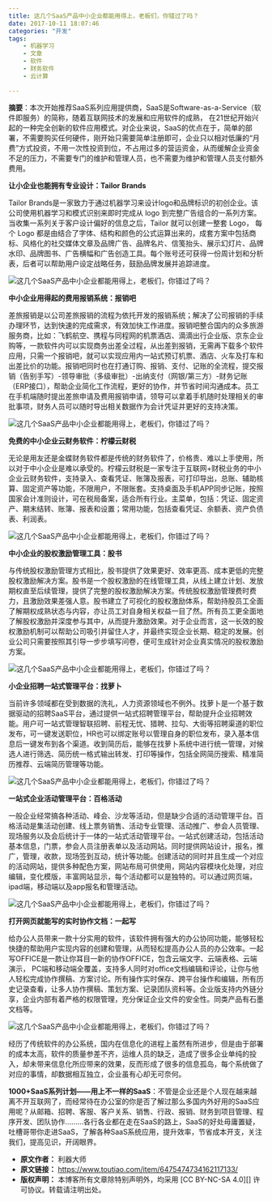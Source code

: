```yaml
---
title: 这几个SaaS产品中小企业都能用得上，老板们，你错过了吗？
date: 2017-10-11 18:07:46
categories: "开发"
tags:
	- 机器学习
	- 文章
	- 软件
	- 财务软件
	- 云计算

---
```


**摘要**：本次开始推荐SaaS系列应用提供商，SaaS是Software-as-a-Service（软件即服务）的简称，随着互联网技术的发展和应用软件的成熟， 在21世纪开始兴起的一种完全创新的软件应用模式。对企业来说，SaaS的优点在于，简单的部署，不需要购买任何硬件，刚开始只需要简单注册即可，企业只以相对低廉的“月费”方式投资，不用一次性投资到位，不占用过多的营运资金，从而缓解企业资金不足的压力，不需要专门的维护和管理人员，也不需要为维护和管理人员支付额外费用。

**让小企业也能拥有专业设计：Tailor Brands**

Tailor Brands是一家致力于通过机器学习来设计logo和品牌标识的初创企业。该公司使用机器学习和模式识别来即时完成从 logo 到完整广告组合的一系列方案。当收集一系列关于客户设计偏好的信息之后，Tailor 就可以创建一整套 Logo， 每个 Logo 都是由结合了字体、结构和颜色的公式运算出来的，成套方案中包括商标、风格化的社交媒体文章及品牌广告、品牌名片、信笺抬头、展示幻灯片、品牌水印、品牌图书、广告横幅和广告创造工具。每个账号还可获得一份周计划和分析表，后者可以帮助用户设定战略任务，鼓励品牌发展并追踪进度。

![这几个SaaS产品中小企业都能用得上，老板们，你错过了吗？][SaaS]

**中小企业用得起的费用报销系统：报销吧**

差旅报销是以公司差旅报销的流程为依托开发的报销系统；解决了公司报销的手续办理环节，达到快速的完成需求，有效加快工作进度。报销吧整合国内的众多旅游服务商，比如：飞鹤航空、携程与同程网的机票酒店、滴滴出行企业版、京东企业购等，一款软件内可以实现商务出差全过程，从出差到报销，无需再下载多个软件应用，只需一个报销吧，就可以实现应用内一站式预订机票、酒店、火车及打车和出差比价的功能。报销吧同时也在打通订购、报销、支付、记账的全流程，提交报销（告别手写）-领导审批（多级审批）-出纳支付（网银/第三方）-财务记账（ERP接口），帮助企业简化工作流程，更好的协作，并节省时间沟通成本。员工在手机端随时提出差旅申请及费用报销申请，领导可以拿着手机随时处理相关的审批事项，财务人员可以随时导出相关数据作为会计凭证并更好的支持决策。

![这几个SaaS产品中小企业都能用得上，老板们，你错过了吗？][SaaS 1]

**免费的中小企业云财务软件：柠檬云财税**

无论是用友还是金蝶财务软件都是传统的财务软件了，价格贵、难以上手使用，所以对于中小企业是难以承受的。柠檬云财税是一家专注于互联网+财税业务的中小企业云财务软件，支持录入、查看凭证、账簿及报表，可打印导出，总账、辅助核算、固定资产等功能，不限用户，不限账套。支持桌面及手机APP同步记账，按照国家会计准则设计，可在税局备案，适合所有行业。主菜单，包括：凭证、固定资产、期末结转、账簿、报表和设置；常用功能，包括查看凭证、余额表、资产负债表、利润表。

![这几个SaaS产品中小企业都能用得上，老板们，你错过了吗？][SaaS 2]

**中小企业的股权激励管理工具：股书**

与传统股权激励管理方式相比，股书提供了效果更好、效率更高、成本更低的完整股权激励解决方案。股书是一个股权激励的在线管理工具，从线上建立计划、发放期权直至后续管理，提供了完整的股权激励解决方案。传统股权激励管理费时费力，且激励效果差强人意。股书建立了可视化的股权激励体系，帮助持股员工全面了解期权成熟状态与内容，亦让员工对自身相关权益一目了然。所有员工更全面地了解股权激励并深度参与其中，从而提升激励效果。对于企业而言，这一长效的股权激励机制可以帮助公司吸引并留住人才，并最终实现企业长期、稳定的发展。创业公司只需要按照其引导一步步填写问卷，便可生成针对企业真实情况的股权激励方案。

![这几个SaaS产品中小企业都能用得上，老板们，你错过了吗？][SaaS 3]

**小企业招聘一站式管理平台：找萝卜**

当前许多领域都在受到数据的洗礼，人力资源领域也不例外。找萝卜是一个基于数据驱动的招聘SaaS平台，通过提供一站式招聘管理平台，帮助提升企业招聘效能。用户可一站式管理智联招聘、前程无忧、猎聘、拉勾、大街等招聘渠道的职位发布，可一键发送职位，HR也可以绑定账号以管理自身的职位发布，录入基本信息后一键发布到各个渠道。收到简历后，能够在找萝卜系统中进行统一管理，对候选人进行筛选、简历统一格式输出转发、打印等操作，包括全网简历搜索、精准简历推荐、云端简历管理等功能。

![这几个SaaS产品中小企业都能用得上，老板们，你错过了吗？][SaaS 4]

**一站式企业活动管理平台：百格活动**

一般企业经常搞各种活动、峰会、沙龙等活动，但是缺少合适的活动管理平台。百格活动是集活动创建、线上票务销售、活动专业管理、活动推广、参会人员管理、现场服务以及会后统计于一体的一站式活动管理平台。一站式创建活动，包括活动基本信息，门票，参会人员注册表单以及活动网站。同时提供网站设计，报名，推广，管理，收款，现场签到互动，统计等功能。创建活动的同时并且生成一个对应的活动网站，提供多种配色方案，网站布局可供使用，网站内容模块化处理，对应编辑，变化模版，丰富网站显示，每个活动都可以是独特的。可以通过网页端，ipad端，移动端以及app报名和管理活动。

![这几个SaaS产品中小企业都能用得上，老板们，你错过了吗？][SaaS 5]

**打开网页就能写的实时协作文档：一起写**

给办公人员带来一款十分实用的软件，该软件拥有强大的办公协同功能，能够轻松快捷的帮助用户实现内容的创建和管理，从而轻松提高办公人员的办公效率。一起写OFFICE是一款让你耳目一新的协作OFFICE，包含云端文字、云端表格、云端演示， PC端和移动端全覆盖，支持多人同时对office文档编辑和评论，让你与他人轻松完成协作撰稿、方案讨论。所有操作实时保存、跨平台操作和编辑，所有历史记录查看，让多人协作撰稿、策划方案、记录团队资料等。企业版支持内外链分享，企业内部有着严格的权限管理，充分保证企业文件的安全性。同类产品有石墨文档等。

![这几个SaaS产品中小企业都能用得上，老板们，你错过了吗？][SaaS 6]

经历了传统软件的办公系统，国内在信息化的进程上虽然有所进步，但是由于部署的成本太高，软件的质量参差不齐，运维人员的缺乏，造成了很多企业单纯的投入，却未带来信息化所应带来的效果，反而形成了很多的信息孤岛，每个系统做了对应的事情，却数据相互独立，企业虽有心却无可奈何。

**1000+SaaS系列计划——用上不一样的SaaS**：不管是企业还是个人现在越来越离不开互联网了，而经常待在办公室的你是否了解过那么多国内外好用的SaaS应用呢？从邮箱、招聘、客服、客户关系、销售、行政、报销、财务到项目管理、程序开发、团队协作.........各行各业都在走在SaaS的路上，SaaS的好处毋庸置疑，吐槽哥带你走进SaaS，了解各种SaaS系统应用，提升效率，节省成本开支，关注我们，提高见识，开阔眼界。


[SaaS]: static/resources/crawler/V3UA-BMJJ-AIFZ.jpg
[SaaS 1]: static/resources/crawler/IMVY-IVJU-AUBJ.jpg
[SaaS 2]: static/resources/crawler/IIAI-BABY-MYQE.jpg
[SaaS 3]: static/resources/crawler/MF2Y-VN6B-MEMM.jpg
[SaaS 4]: static/resources/crawler/ENYB-YQEF-NQYI.jpg
[SaaS 5]: static/resources/crawler/RVIN-F3JJ-YQEZ.jpg
[SaaS 6]: static/resources/crawler/J7VV-AUQB-URBF.jpg
 *  **原文作者：** 利器大师
 *  **原文链接：** https://www.toutiao.com/item/6475474734162117133/
 *  **版权声明：** 本博客所有文章除特别声明外，均采用 [CC BY-NC-SA 4.0][] 许可协议。转载请注明出处。
